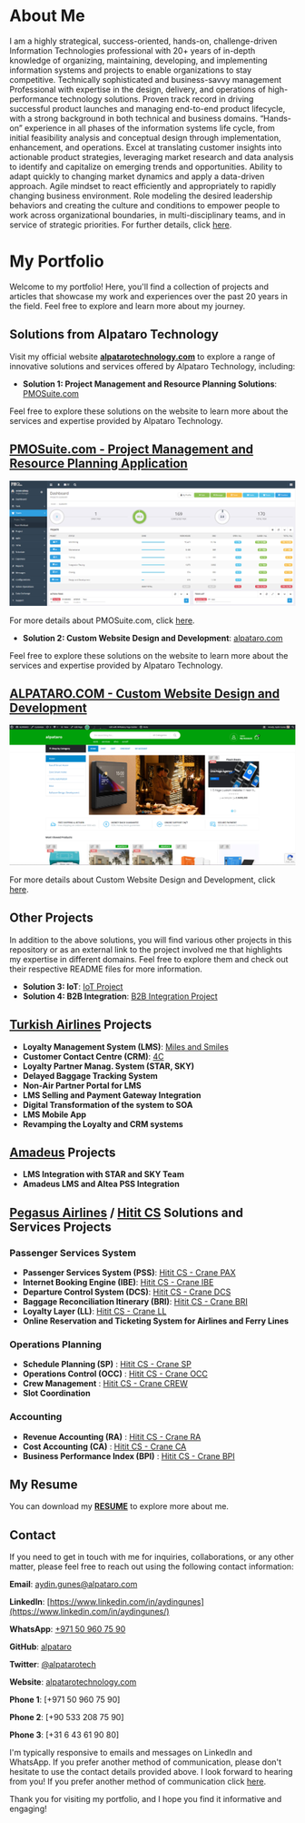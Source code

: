 # About Me

I am a highly strategical, success-oriented, hands-on, challenge-driven Information Technologies professional with 20+ years of in-depth knowledge of organizing, maintaining, developing, and implementing information systems and projects to enable organizations to stay competitive. Technically sophisticated and business-savvy management Professional with expertise in the design, delivery, and operations of high-performance technology solutions. Proven track record in driving successful product launches and managing end-to-end product lifecycle, with a strong background in both technical and business domains. “Hands-on” experience in all phases of the information systems life cycle, from initial feasibility analysis and conceptual design through implementation, enhancement, and operations. Excel at translating customer insights into actionable product strategies, leveraging market research and data analysis to identify and capitalize on emerging trends and opportunities. Ability to adapt quickly to changing market dynamics and apply a data-driven approach. Agile mindset to react efficiently and appropriately to rapidly changing business environment. Role modeling the desired leadership behaviors and creating the culture and conditions to empower people to work across organizational boundaries, in multi-disciplinary teams, and in service of strategic priorities. For further details, click [here](about.md).

# My Portfolio

Welcome to my portfolio! Here, you'll find a collection of projects and articles that showcase my work and experiences over the past 20 years in the field. Feel free to explore and learn more about my journey. 

## Solutions from Alpataro Technology

Visit my official website **[alpatarotechnology.com](https://www.alpatarotechnology.com)** to explore a range of innovative solutions and services offered by Alpataro Technology, including:

- **Solution 1: Project Management and Resource Planning Solutions**: [PMOSuite.com](projects/pmosuite/README.md)

Feel free to explore these solutions on the website to learn more about the services and expertise provided by Alpataro Technology.

## [PMOSuite.com - Project Management and Resource Planning Application](projects/pmosuite/README.md)

![PMOSuite.com Screenshot](projects/pmosuite/screenshots/pmosuite_0.png)

For more details about PMOSuite.com, click [here](projects/pmosuite/README.md).

- **Solution 2: Custom Website Design and Development**: [alpataro.com](projects/custom-website-design-and-development/README.md)

Feel free to explore these solutions on the website to learn more about the services and expertise provided by Alpataro Technology.

## [ALPATARO.COM -  Custom Website Design and Development](projects/custom-website-design-and-development/README.md)

![alpataro.com Screenshot](projects/custom-website-design-and-development/screenshots/marketplace_03.png)

For more details about  Custom Website Design and Development, click [here](projects/custom-website-design-and-development/README.md).

## Other Projects

In addition to the above solutions, you will find various other projects in this repository or as an external link to the project involved me that highlights my expertise in different domains. Feel free to explore them and check out their respective README files for more information.
 
- **Solution 3: IoT**: [IoT Project](projects/iot/README.md)
- **Solution 4: B2B Integration**: [B2B Integration Project](projects/b2b/README.md)

## [Turkish Airlines](https://thy.com/) Projects

- **Loyalty Management System (LMS)**: [Miles and Smiles](https://www.turkishairlines.com/en-int/miles-and-smiles/)
- **Customer Contact Centre (CRM)**: [4C](https://www.turkishairlines.com/en-int/any-questions/customer-relations/feedback/)
- **Loyalty Partner Manag. System (STAR, SKY)**
- **Delayed Baggage Tracking System**
- **Non-Air Partner Portal for LMS**
- **LMS Selling and Payment Gateway Integration**
- **Digital Transformation of the system to SOA**
- **LMS Mobile App**
- **Revamping the Loyalty and CRM systems**

## [Amadeus](https://amadeus.com/en/portfolio/airlines/loyalty-management) Projects

- **LMS Integration with STAR and SKY Team**
- **Amadeus LMS and Altea PSS Integration**

## [Pegasus Airlines](https://flypgs.com/) / [Hitit CS](https://hitit.com/) Solutions and Services Projects

### Passenger Services System

- **Passenger Services System (PSS)**: [Hitit CS - Crane PAX](https://hitit.com/solutions-and-services/passenger-service-system)
- **Internet Booking Engine (IBE)**: [Hitit CS - Crane IBE](https://hitit.com/solutions-and-services/passenger-service-system/internet-booking-engine)
- **Departure Control System (DCS)**: [Hitit CS - Crane DCS](https://hitit.com/solutions-and-services/passenger-service-system/departure-control-system)
- **Baggage Reconciliation Itinerary (BRI)**: [Hitit CS - Crane BRI](https://hitit.com/solutions-and-services/passenger-service-system/baggage-reconciliation-itinerary)
- **Loyalty Layer (LL)**:  [Hitit CS - Crane LL](https://hitit.com/solutions-and-services/passenger-service-system/loyalty-layer)
- **Online Reservation and Ticketing System for Airlines and Ferry Lines**

### Operations Planning

- **Schedule Planning (SP)** : [Hitit CS - Crane SP](https://hitit.com/solutions-and-services/operations-planning/schedule-planning)
- **Operations Control (OCC)** : [Hitit CS - Crane OCC](https://hitit.com/solutions-and-services/operations-planning/operations-control)
- **Crew Management** : [Hitit CS - Crane CREW](https://hitit.com/solutions-and-services/operations-planning/crew-management)
- **Slot Coordination**

### Accounting

- **Revenue Accounting (RA)** : [Hitit CS - Crane RA](https://hitit.com/solutions-and-services/accounting/revenue-accounting)
- **Cost Accounting (CA)** : [Hitit CS - Crane CA](https://hitit.com/solutions-and-services/accounting/cost-accounting)
- **Business Performance Index (BPI)** : [Hitit CS - Crane BPI](https://hitit.com/solutions-and-services/accounting/business-performance-index)

## My Resume

You can download my **[RESUME](resume/AydinGunes_Resume.pdf)** to explore more about me.

## Contact

If you need to get in touch with me for inquiries, collaborations, or any other matter, please feel free to reach out using the following contact information:

**Email**: [aydin.gunes@alpataro.com](mailto:aydin.gunes@alpataro.com)

**LinkedIn**: [https://www.linkedin.com/in/aydingunes](https://www.linkedin.com/in/aydingunes/)

**WhatsApp**: [+971 50 960 75 90](https://api.whatsapp.com/send?phone=971509607590&text=Hi%2C%20I%20got%20your%20WhatsApp%20information%20from%20your%20github%20alpataro)

**GitHub**: [alpataro](https://github.com/alpataro)

**Twitter**: [@alpatarotech](https://twitter.com/alpatarotech)

**Website**: [alpatarotechnology.com](https://alpatarotechnology.com/)

**Phone 1**: [+971 50 960 75 90]

**Phone 2**: [+90 533 208 75 90]

**Phone 3**: [+31 6 43 61 90 80]

I'm typically responsive to emails and messages on LinkedIn and WhatsApp. If you prefer another method of communication, please don't hesitate to use the contact details provided above. I look forward to hearing from you!
If you prefer another method of communication click [here](contact.md). 

Thank you for visiting my portfolio, and I hope you find it informative and engaging!
